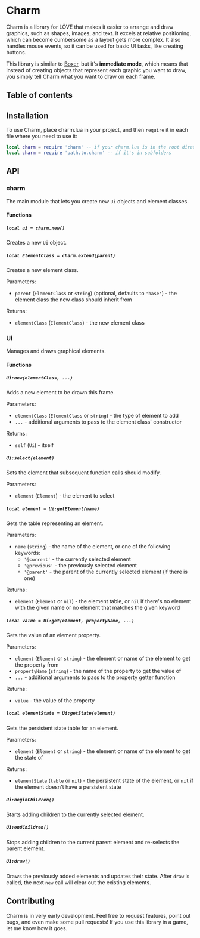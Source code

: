 Charm <!-- omit in toc -->
=====
Charm is a library for LÖVE that makes it easier to arrange and draw graphics, such as shapes, images, and text. It excels at relative positioning, which can become cumbersome as a layout gets more complex. It also handles mouse events, so it can be used for basic UI tasks, like creating buttons.

This library is similar to [Boxer](https://github.com/tesselode/boxer), but it's **immediate mode**, which means that instead of creating objects that represent each graphic you want to draw, you simply tell Charm what you want to draw on each frame.

Table of contents <!-- omit in toc -->
-----------------

Installation
------------
To use Charm, place charm.lua in your project, and then `require` it in each file where you need to use it:

```lua
local charm = require 'charm' -- if your charm.lua is in the root directory
local charm = require 'path.to.charm' -- if it's in subfolders
```

API
---

### charm
The main module that lets you create new `Ui` objects and element classes.

#### Functions

##### `local ui = charm.new()`
Creates a new `Ui` object.

##### `local ElementClass = charm.extend(parent)`
Creates a new element class.

Parameters:
- `parent` (`ElementClass` or `string`) (optional, defaults to `'base'`) - the element class the new class should inherit from

Returns:
- `elementClass` (`ElementClass`) - the new element class

### Ui
Manages and draws graphical elements.

#### Functions

##### `Ui:new(elementClass, ...)`
Adds a new element to be drawn this frame.

Parameters:
- `elementClass` (`ElementClass` or `string`) - the type of element to add
- `...` - additional arguments to pass to the element class' constructor

Returns:
- `self` (`Ui`) - itself

##### `Ui:select(element)`
Sets the element that subsequent function calls should modify.

Parameters:
- `element` (`Element`) - the element to select

##### `local element = Ui:getElement(name)`
Gets the table representing an element.

Parameters:
- `name` (`string`) - the name of the element, or one of the following keywords:
  - `'@current'` - the currently selected element
  - `'@previous'` - the previously selected element
  - `'@parent'` - the parent of the currently selected element (if there is one)

Returns:
- `element` (`Element` or `nil`) - the element table, or `nil` if there's no element with the given name or no element that matches the given keyword

##### `local value = Ui:get(element, propertyName, ...)`
Gets the value of an element property.

Parameters:
- `element` (`Element` or `string`) - the element or name of the element to get the property from
- `propertyName` (`string`) - the name of the property to get the value of
- `...` - additional arguments to pass to the property getter function

Returns:
- `value` - the value of the property

##### `local elementState = Ui:getState(element)`
Gets the persistent state table for an element.

Parameters:
- `element` (`Element` or `string`) - the element or name of the element to get the state of

Returns:
- `elementState` (`table` or `nil`) - the persistent state of the element, or `nil` if the element doesn't have a persistent state

##### `Ui:beginChildren()`
Starts adding children to the currently selected element.

##### `Ui:endChildren()`
Stops adding children to the current parent element and re-selects the parent element.

##### `Ui:draw()`
Draws the previously added elements and updates their state. After `draw` is called, the next `new` call will clear out the existing elements.

Contributing
------------
Charm is in very early development. Feel free to request features, point out bugs, and even make some pull requests! If you use this library in a game, let me know how it goes.

